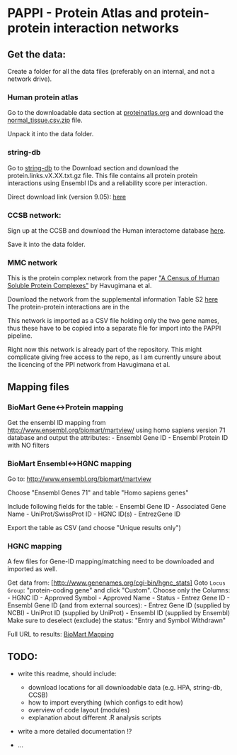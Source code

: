 PAPPI - Protein Atlas and protein-protein interaction networks
==============================================================

Get the data:
----------

Create a folder for all the data files (preferably on an internal, and not a network drive).


### Human protein atlas

Go to the downloadable data section at [proteinatlas.org](http://www.proteinatlas.org/about/download)
and download the [normal_tissue.csv.zip](http://www.proteinatlas.org/download/normal_tissue.csv.zip) file.

Unpack it into the data folder.


### string-db

Go to [string-db](http://string-db.org/) to the Download section
and download the protein.links.vX.XX.txt.gz file. This file contains all protein protein
interactions using Ensembl IDs and a reliability score per interaction.

Direct download link (version 9.05): [here](http://string-db.org/newstring_download/protein.links.v9.05.txt.gz)


### CCSB network:

Sign up at the CCSB and download the Human interactome database [here](http://interactome.dfci.harvard.edu/H_sapiens/).

Save it into the data folder.


### MMC network

This is the protein complex network from the paper ["A Census of Human Soluble Protein Complexes"](http://www.cell.com/abstract/S0092-8674(12)01006-9)
by Havugimana et al. 

Download the network from the supplemental information Table S2 [here](http://www.sciencedirect.com/science/article/pii/S0092867412010069)
The protein-protein interactions are in the 

This network is imported as a CSV file holding only the two gene names, thus these have to be copied
into a separate file for import into the PAPPI pipeline.

Right now this network is already part of the repository. This might complicate giving free access to the
repo, as I am currently unsure about the licencing of the PPI network from Havugimana et al.



Mapping files
-------------

### BioMart Gene<->Protein mapping

Get the ensembl ID mapping from
http://www.ensembl.org/biomart/martview/
using homo sapiens version 71 database and output the attributes:
    - Ensembl Gene ID
    - Ensembl Protein ID
with NO filters


### BioMart Ensembl<->HGNC mapping
Go to: http://www.ensembl.org/biomart/martview

Choose "Ensembl Genes 71" and table "Homo sapiens genes"

Include following fields for the table:
    - Ensembl Gene ID
    - Associated Gene Name
    - UniProt/SwissProt ID
    - HGNC ID(s)
    - EntrezGene ID

Export the table as CSV (and choose "Unique results only")


### HGNC mapping

A few files for Gene-ID mapping/matching need to be downloaded and imported as well.

Get data from: [http://www.genenames.org/cgi-bin/hgnc_stats]
Goto `Locus Group`: "protein-coding gene" and click "Custom".
Choose only the Columns:
    - HGNC ID
    - Approved Symbol
    - Approved Name
    - Status
    - Entrez Gene ID
    - Ensembl Gene ID
(and from external sources):
    - Entrez Gene ID (supplied by NCBI)
    - UniProt ID (supplied by UniProt)
    - Ensembl ID (supplied by Ensembl)
Make sure to deselect (exclude) the status: "Entry and Symbol Withdrawn"

Full URL to results:
[BioMart Mapping](http://www.genenames.org/cgi-bin/hgnc_downloads?col=gd_hgnc_id&col=gd_app_sym&col=gd_app_name&col=gd_status&col=gd_pub_eg_id&col=gd_pub_ensembl_id&col=md_eg_id&col=md_prot_id&col=md_ensembl_id&status=Approved&status_opt=2&where=%28%28gd_pub_chrom_map+not+like+%27%25patch%25%27+and+gd_pub_chrom_map+not+like+%27%25ALT_REF%25%27%29+or+gd_pub_chrom_map+IS+NULL%29+and+gd_locus_type+%3D+%27gene+with+protein+product%27&order_by=gd_hgnc_id&format=text&limit=&submit=submit)

  

TODO:
-----

- write this readme, should include:
	+ download locations for all downloadable data (e.g. HPA, string-db, CCSB)
	+ how to import everything (which configs to edit how)
	+ overview of code layout (modules)
	+ explanation about different .R analysis scripts
	
- write a more detailed documentation !?
- ...

